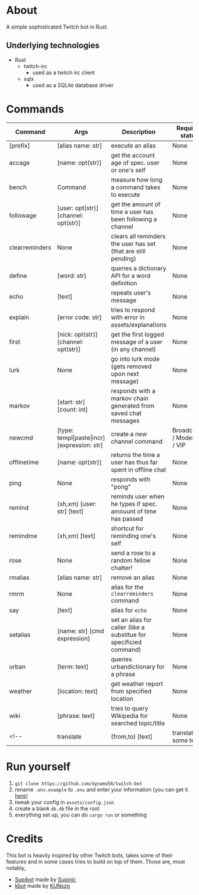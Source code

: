# About

A simple sophisticated Twitch bot in Rust.

## Underlying technologies
- Rust
	- twitch-irc
		- used as a twitch irc client
	- sqlx
		- used as a SQLite database driver

# Commands

| Command        | Args                                         | Description                                                        | Required status
| ---            | ---                                          | ---                                                                | ---
| \[prefix\]     | [alias name: str]                            | execute an alias                                                   | None
| accage         | [name: opt(str)]                             | get the account age of spec. user or one's self                    | None
| bench          | Command                                      | measure how long a command takes to execute                        | None
| followage      | [user: opt(str)] [channel: opt(str)]         | get the amount of time a user has been following a channel         | None
| clearreminders | None                                         | clears all reminders the user has set (that are still pending)     | None
| define         | [word: str]                                  | queries a dictionary API for a word definition                     | None
| echo           | [text]                                       | repeats user's message                                             | None
| explain        | [error code: str]                            | tries to respond with error in assets/explanations                 | None
| first          | [nick: opt(str)] [channel: opt(str)]         | get the first logged message of a user (in any channel)            | None
| lurk           | None                                         | go into lurk mode (gets removed upon next message)                 | None
| markov         | [start: str] [count: int]                    | responds with a markov chain generated from saved chat messages    | None
| newcmd         | [type: templ\|paste\|incr] [expression: str] | create a new channel command                                       | Broadcaster / Moderator / VIP         
| offlinetime    | [name: opt(str)]                             | returns the time a user has thus far spent in offline chat         | None
| ping           | None                                         | responds with "pong"                                               | None
| remind         | (xh,xm) [user: str] [text]                   | reminds user when he types if spec. amouunt of time has passed     | None
| remindme       | (xh,xm) [text]                               | shortcut for reminding one's self                                  | None
| rose           | None                                         | send a rose to a random fellow chatter!                            | None
| rmalias        | [alias name: str]                            | remove an alias                                                    | None
| rmrm           | None                                         | alias for the `clearreminders` command                             | None
| say            | [text]                                       | alias for `echo`                                                   | None
| setalias       | [name: str] [cmd expression]                 | set an alias for caller (like a substitue for specificied command) | None
| urban          | [term: text]                                 | queries urbandictionary for a phrase                               | None
| weather        | [location: text]                             | get weather report from specified location                         | None
| wiki           | [phrase: text]                               | tries to query Wikipedia for searched topic/title                  | None
<!-- | translate      | (from,to) [text]                     | translate some text |  -->

# Run yourself

1. `git clone https://github.com/dynamo58/twitch-bot`
2. rename `.env.example` to `.env` and enter your information (you can get it [here](https://chatterino.com/client_login))
3. tweak your config in `assets/config.json`
4. create a blank `db.db` file in the root
5. everything set up, you can do `cargo run` or something

# Credits

This bot is heavily inspired by other Twitch bots, takes some of their features and in some cases tries to build on top of them. Those are, most notably,

- [Supibot](https://github.com/Supinic/supibot) made by [Supinic](https://www.twitch.tv/supinic)
- [kbot](https://github.com/KUNszg/kbot) made by [KUNszg](https://kunszg.com/)